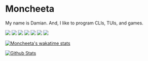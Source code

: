 # Moncheeta

My name is Damian. And, I like to program CLIs, TUIs, and games.

![](https://img.shields.io/badge/Editor-Neovim-informational?style=flat&logo=neovim&logoColor=white&color=success)
![](https://img.shields.io/badge/Code-Rust-informational?style=flat&logo=rust&logoColor=white&color=orange)
![](https://img.shields.io/badge/Code-C++-informational?style=flat&logo=cplusplus&logoColor=white&color=blue)
![](https://img.shields.io/badge/Code-Vlang-informational?style=flat&logo=v&logoColor=white&color=blue)
![](https://img.shields.io/badge/Code-Kotlin-informational?style=flat&logo=kotlin&logoColor=white&color=blueviolet)
![](https://img.shields.io/badge/Code-Python-informational?style=flat&logo=python&logoColor=white&color=yellow)
![](https://img.shields.io/badge/Code-Lua-informational?style=flat&logo=lua&logoColor=white&color=blue)

[![Moncheeta's wakatime stats](https://github-readme-stats.vercel.app/api/wakatime?username=Moncheeta&hide_title=true&hide=bash,zsh,sh,json,ini,viml,conf,text,toml,log&theme=dracula)](https://github.com/anuraghazra/github-readme-stats)

[![Github Stats](https://github-readme-stats.vercel.app/api?username=Moncheeta&show_icons=true&hide=stars&include_all_commits=true&theme=dracula)](https://github.com/anuraghazra/github-readme-stats)
